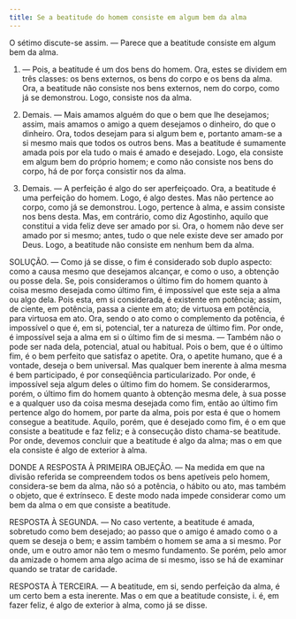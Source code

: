 ```yaml
---
title: Se a beatitude do homem consiste em algum bem da alma
---
```


O sétimo discute-se assim. — Parece que a beatitude consiste em algum bem da alma.  

1. — Pois, a beatitude é um dos bens do homem. Ora, estes se dividem em três classes: os bens externos, os bens do corpo e os bens da alma. Ora, a beatitude não consiste nos bens externos, nem do corpo, como já se demonstrou. Logo, consiste nos da alma.  

2. Demais. — Mais amamos alguém do que o bem que lhe desejamos; assim, mais amamos o amigo a quem desejamos o dinheiro, do que o dinheiro. Ora, todos desejam para si algum bem e, portanto amam-se a si mesmo mais que todos os outros bens. Mas a beatitude é sumamente amada pois por ela tudo o mais é amado e desejado. Logo, ela consiste em algum bem do próprio homem; e como não consiste nos bens do corpo, há de por força consistir nos da alma.  

3. Demais. — A perfeição é algo do ser aperfeiçoado. Ora, a beatitude é uma perfeição do homem. Logo, é algo destes. Mas não pertence ao corpo, como já se demonstrou. Logo, pertence à alma, e assim consiste nos bens desta.  Mas, em contrário, como diz Agostinho, aquilo que constitui a vida feliz deve ser amado por si. Ora, o homem não deve ser amado por si mesmo; antes, tudo o que nele existe deve ser amado por Deus. Logo, a beatitude não consiste em nenhum bem da alma.  

SOLUÇÃO. — Como já se disse, o fim é considerado sob duplo aspecto: como a causa mesmo que desejamos alcançar, e como o uso, a obtenção ou posse dela.  Se, pois consideramos o último fim do homem quanto à coisa mesmo desejada como último fim, é impossível que este seja a alma ou algo dela.  Pois esta, em si considerada, é existente em potência; assim, de ciente, em potência, passa a ciente em ato; de virtuosa em potência, para virtuosa em ato. Ora, sendo o ato como o complemento da potência, é impossível o que é, em si, potencial, ter a natureza de último fim. Por onde, é impossível seja a alma em si o último fim de si mesma. — Também não o pode ser nada dela, potencial, atual ou habitual. Pois o bem, que é o último fim, é o bem perfeito que satisfaz o apetite. Ora, o apetite humano, que é a vontade, deseja o bem universal. Mas qualquer bem inerente à alma mesma é bem participado, é por conseqüência particularizado. Por onde, é impossível seja algum deles o último fim do homem.  Se considerarmos, porém, o último fim do homem quanto à obtenção mesma dele, à sua posse e a qualquer uso da coisa mesma desejada como fim, então ao último fim pertence algo do homem, por parte da alma, pois por esta é que o homem consegue a beatitude.  Aquilo, porém, que é desejado como fim, é o em que consiste a beatitude e faz feliz; e à consecução disto chama-se beatitude.  Por onde, devemos concluir que a beatitude é algo da alma; mas o em que ela consiste é algo de exterior à alma.  

DONDE A RESPOSTA À PRIMEIRA OBJEÇÃO. — Na medida em que na divisão referida se compreendem todos os bens apetíveis pelo homem, considera-se bem da alma, não só a potência, o hábito ou ato, mas também o objeto, que é extrínseco. E deste modo nada impede considerar como um bem da alma o em que consiste a beatitude. 

RESPOSTA À SEGUNDA. — No caso vertente, a beatitude é amada, sobretudo como bem desejado; ao passo que o amigo é amado como o a quem se deseja o bem; e assim também o homem se ama a si mesmo. Por onde, um e outro amor não tem o mesmo fundamento. Se porém, pelo amor da amizade o homem ama algo acima de si mesmo, isso se há de examinar quando se tratar de caridade.  

RESPOSTA À TERCEIRA. — A beatitude, em si, sendo perfeição da alma, é um certo bem a esta inerente. Mas o em que a beatitude consiste, i. é, em fazer feliz, é algo de exterior à alma, como já se disse.